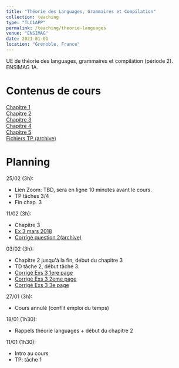 ```yaml
---
title: "Théorie des Languages, Grammaires et Compilation"
collection: teaching
type: "TLC1APP"
permalink: /teaching/theorie-languages
venue: "ENSIMAG"
date: 2021-01-01
location: "Grenoble, France"
---
```



UE de théorie des languages, grammaires et compilation (période 2). ENSIMAG 1A.  


Contenus de cours
======
[Chapitre 1](/files/teaching/theorie-languages/chap1.pdf)  
[Chapitre 2](/files/teaching/theorie-languages/chap2.pdf)  
[Chapitre 3](/files/teaching/theorie-languages/chap3.pdf)  
[Chapitre 4](/files/teaching/theorie-languages/chap4.pdf)  
[Chapitre 5](/files/teaching/theorie-languages/chap5.pdf)  
[Fichiers TP (archive)](/files/teaching/theorie-languages/TP_TLC.zip)  

Planning
======
25/02 (3h):
* Lien Zoom: TBD, sera en ligne 10 minutes avant le cours.
* TP tâches 3/4
* Fin chap. 3


11/02 (3h):
* Chapitre 3  
* [Ex 3 mars 2018](/files/teaching/theorie-languages/ex_3_mars2018.pdf)
* [Corrigé question 2(archive)](/files/teaching/theorie-languages/correction_ex_3_mars18_q2.tar.xz)

03/02 (3h):  
* Chapitre 2 jusqu'à la fin, début du chapitre 3
* TD tâche 2, début tâche 3.
* [Corrigé Exs 3 1ere page](/files/teaching/theorie-languages/ex3_12.jpg)  
* [Corrigé Exs 3 2eme page](/files/teaching/theorie-languages/ex3_123.jpg)  
* [Corrigé Exs 3 3e page](/files/teaching/theorie-languages/ex3_1234.jpg)  

27/01 (3h):
* Cours annulé (conflit emploi du temps)  

18/01 (1h30):
* Rappels théorie languages + début du chapitre 2  

11/01 (1h30):  
* Intro au cours  
* TP: tâche 1  
